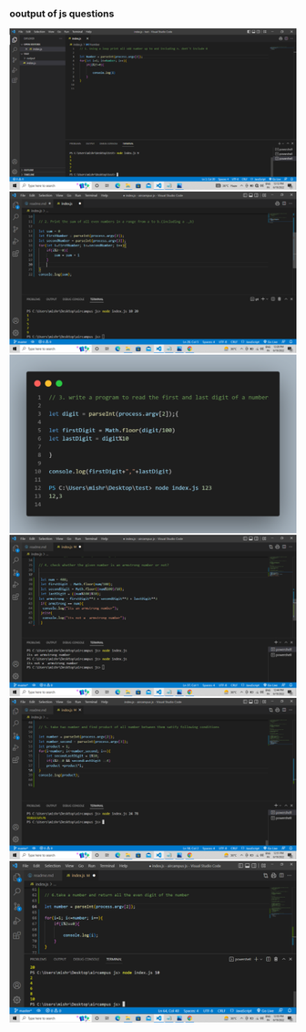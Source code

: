 <h3>ooutput of js questions</h3>
<img src="./output/Q-1.png">
<img src="./output/Q-2.png">
<img src="./output/Q-3.png">
<img src="./output/Q-4.png">
<img src="./output/Q-5.png">
<img src="./output/Q-6.png">